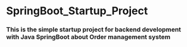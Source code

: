 # SpringBoot_Startup_Project

### This is the simple startup project for backend development with Java SpringBoot about Order management system
